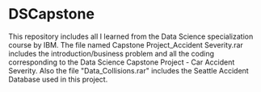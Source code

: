 # DSCapstone
This repository includes all I learned from the Data Science specialization course by IBM.
The file named Capstone Project_Accident Severity.rar includes the introduction/business problem and all the coding corresponding to the Data Science Capstone Project - Car Accident Severity.
Also the file "Data_Collisions.rar" includes the Seattle Accident Database used in this project.

